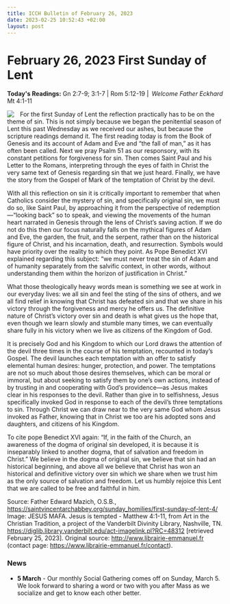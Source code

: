 ```yaml
---
title: ICCH Bulletin of February 26, 2023
date: 2023-02-25 10:52:43 +02:00
layout: post
---
```


# February 26, 2023 First Sunday of Lent
<span style="float: right"><em>Welcome Father Eckhard</em></span>
**Today's Readings:** Gn 2:7-9; 3:1-7 | Rom 5:12-19 | Mt 4:1-11


<img style="float: left; margin-right: 1em;" src="https://diglib.library.vanderbilt.edu/cdri/jpeg/Mafa042.jpg">

For the first Sunday of Lent the reflection practically has to be on the theme of sin. This is not simply because we began the penitential season of Lent this past Wednesday as we received our ashes, but because the scripture readings demand it. The first reading today is from the Book of Genesis and its account of Adam and Eve and “the fall of man,” as it has often been called. Next we pray Psalm 51 as our responsory, with its constant petitions for forgiveness for sin. Then comes Saint Paul and his Letter to the Romans, interpreting through the eyes of faith in Christ the very same text of Genesis regarding sin that we just heard. Finally, we have the story from the Gospel of Mark of the temptation of Christ by the devil.

With all this reflection on sin it is critically important to remember that when Catholics consider the mystery of sin, and specifically original sin, we must do so, like Saint Paul, by approaching it from the perspective of redemption—“looking back” so to speak, and viewing the movements of the human heart narrated in Genesis through the lens of Christ’s saving action. If we do not do this then our focus naturally falls on the mythical figures of Adam and Eve, the garden, the fruit, and the serpent, rather than on the historical figure of Christ, and his incarnation, death, and resurrection.  Symbols would have priority over the reality to which they point. As Pope Benedict XVI explained regarding this subject: “we must never treat the sin of Adam and of humanity separately from the salvific context, in other words, without understanding them within the horizon of justification in Christ.”

What those theologically heavy words mean is something we see at work in our everyday lives: we all sin and feel the sting of the sins of others, and we all find relief in knowing that Christ has defeated sin and that we share in his victory through the forgiveness and mercy he offers us. The definitive nature of Christ’s victory over sin and death is what gives us the hope that, even though we learn slowly and stumble many times, we can eventually share fully in his victory when we live as citizens of the Kingdom of God.

It is precisely God and his Kingdom to which our Lord draws the attention of the devil three times in the course of his temptation, recounted in today’s Gospel. The devil launches each temptation with an offer to satisfy elemental human desires: hunger, protection, and power. The temptations are not so much about those desires themselves, which can be moral or immoral, but about seeking to satisfy them by one’s own actions, instead of by trusting in and cooperating with God’s providence—as Jesus makes clear in his responses to the devil. Rather than give in to selfishness, Jesus specifically invoked God in response to each of the devil’s three temptations to sin. Through Christ we can draw near to the very same God whom Jesus invoked as Father, knowing that in Christ we too are his adopted sons and daughters, and citizens of his Kingdom.

To cite pope Benedict XVI again: “If, in the faith of the Church, an awareness of the dogma of original sin developed, it is because it is inseparably linked to another dogma, that of salvation and freedom in Christ.” We believe in the dogma of original sin, we believe that sin had an historical beginning, and above all we believe that Christ has won an historical and definitive victory over sin which we share when we trust him as the only source of salvation and freedom. Let us humbly rejoice this Lent that we are called to be free and faithful in him.

Source: Father Edward Mazich, O.S.B., https://saintvincentarchabbey.org/sunday_homilies/first-sunday-of-lent-4/
Image: JESUS MAFA. Jesus is tempted - Matthew 4:1-11, from Art in the Christian Tradition, a project of the Vanderbilt Divinity Library, Nashville, TN. https://diglib.library.vanderbilt.edu/act-imagelink.pl?RC=48312 [retrieved February 25, 2023]. Original source: http://www.librairie-emmanuel.fr (contact page: https://www.librairie-emmanuel.fr/contact).

### News 

* **5 March** - Our monthly Social Gathering comes off on Sunday, March 5. We look forward to sharing a word or two with you after Mass as we socialize and get to know each other better.
